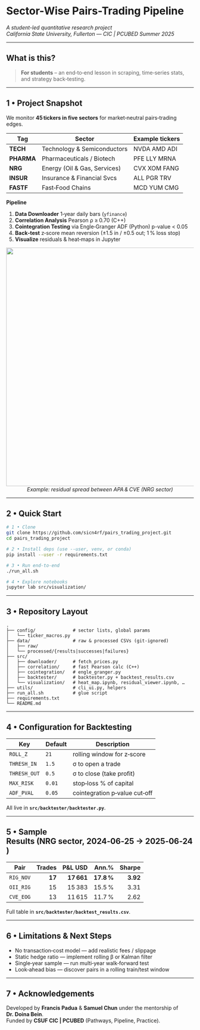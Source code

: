 # Sector-Wise Pairs-Trading Pipeline

*A student-led quantitative research project  
California State University, Fullerton — CIC | PCUBED Summer 2025*

---

## What is this?
> **For students** – an end‑to‑end lesson in scraping, time‑series stats, and strategy back‑testing.  

---

## 1 • Project Snapshot
We monitor **45 tickers in five sectors** for market‑neutral pairs‑trading edges.

| Tag | Sector | Example tickers |
|-----|--------|-----------------|
| **TECH**  | Technology & Semiconductors | NVDA AMD ADI |
| **PHARMA**| Pharmaceuticals / Biotech   | PFE LLY MRNA |
| **NRG**   | Energy (Oil & Gas, Services)| CVX XOM FANG |
| **INSUR** | Insurance & Financial Svcs  | ALL PGR TRV |
| **FASTF** | Fast‑Food Chains            | MCD YUM CMG |

**Pipeline**

1.  **Data Downloader** 1‑year daily bars (`yfinance`)  
2.  **Correlation Analysis** Pearson ρ ≥ 0.70 (C++)  
3.  **Cointegration Testing** via Engle‑Granger ADF (Python) p-value < 0.05 
4.  **Back‑test** z‑score mean reversion (±1.5 in / ±0.5 out; 1 % loss stop)  
5.  **Visualize** residuals & heat‑maps in Jupyter

<p align="center">
  <img src="src/visualization/img/apa_cve_residual.png" width="640">
  <br><em>Example: residual spread between APA & CVE (NRG sector)</em>
</p>

---

## 2 • Quick Start

```bash
# 1 • Clone
git clone https://github.com/sicn4rf/pairs_trading_project.git
cd pairs_trading_project

# 2 • Install deps (use --user, venv, or conda)
pip install --user -r requirements.txt

# 3 • Run end‑to‑end
./run_all.sh

# 4 • Explore notebooks
jupyter lab src/visualization/
```

---

## 3 • Repository Layout
```text
.
├── config/              # sector lists, global params
│   └── ticker_macros.py
├── data/                # raw & processed CSVs (git‑ignored)
│   ├── raw/
│   └── processed/{results|successes|failures}
├── src/
│   ├── downloader/      # fetch_prices.py
│   ├── correlation/     # fast Pearson calc (C++)
│   ├── cointegration/   # engle_granger.py
│   ├── backtester/      # backtester.py + backtest_results.csv
│   └── visualization/   # heat_map.ipynb, residual_viewer.ipynb, …
├── utils/               # cli_ui.py, helpers
├── run_all.sh           # glue script
├── requirements.txt
└── README.md
```

---

## 4 • Configuration for Backtesting

| Key | Default | Description |
|-----|---------|-------------|
| `ROLL_Z`     | `21`  | rolling window for z‑score |
| `THRESH_IN`  | `1.5` | σ to open a trade |
| `THRESH_OUT` | `0.5` | σ to close (take profit) |
| `MAX_RISK`   | `0.01`| stop‑loss % of capital |
| `ADF_PVAL`   | `0.05`| cointegration p‑value cut‑off |

All live in **`src/backtester/backtester.py`**.

---

## 5 • Sample Results (NRG sector, 2024‑06‑25 → 2025‑06‑24)

| Pair | Trades | P&L USD | Ann.% | Sharpe |
|------|-------:|--------:|------:|-------:|
| `RIG_NOV` | **17** | **17 661** | **17.8 %** | **3.92** |
| `OII_RIG` | 15 | 15 383 | 15.5 % | 3.31 |
| `CVE_EOG` | 13 | 11 615 | 11.7 % | 2.62 |

Full table in **`src/backtester/backtest_results.csv`**.

---

## 6 • Limitations & Next Steps
* No transaction‑cost model — add realistic fees / slippage  
* Static hedge ratio — implement rolling β or Kalman filter  
* Single‑year sample — run multi‑year walk‑forward test  
* Look‑ahead bias — discover pairs in a rolling train/test window  

---

## 7 • Acknowledgements
Developed by **Francis Padua** & **Samuel Chun** under the mentorship of **Dr. Doina Bein**.  
Funded by **CSUF CIC | PCUBED** (Pathways, Pipeline, Practice).
